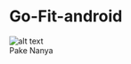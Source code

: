 # Go-Fit-android
![alt text](https://github.com/Winsdtrom5/Go-Fit-android/blob/master/app/src/main/res/drawable/logo.png?raw=true)<br/>
Pake Nanya

